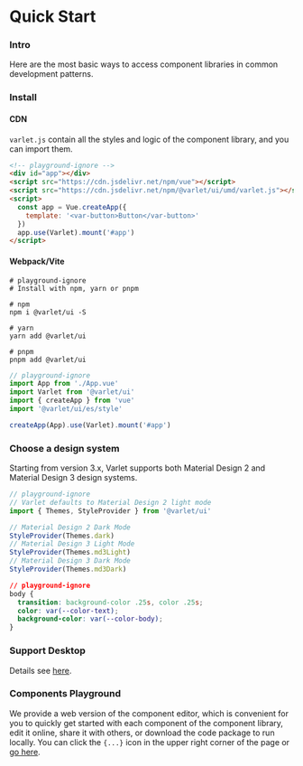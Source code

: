 # Quick Start

### Intro

Here are the most basic ways to access component libraries in common development patterns.

### Install

#### CDN

`varlet.js` contain all the styles and logic of the component library, and you can import them.

```html
<!-- playground-ignore -->
<div id="app"></div>
<script src="https://cdn.jsdelivr.net/npm/vue"></script>
<script src="https://cdn.jsdelivr.net/npm/@varlet/ui/umd/varlet.js"></script>
<script>
  const app = Vue.createApp({
    template: '<var-button>Button</var-button>'
  })
  app.use(Varlet).mount('#app')
</script>
```

#### Webpack/Vite

```shell
# playground-ignore
# Install with npm, yarn or pnpm

# npm
npm i @varlet/ui -S

# yarn
yarn add @varlet/ui

# pnpm
pnpm add @varlet/ui
```

```js
// playground-ignore
import App from './App.vue'
import Varlet from '@varlet/ui'
import { createApp } from 'vue'
import '@varlet/ui/es/style'

createApp(App).use(Varlet).mount('#app')
```

### Choose a design system

Starting from version 3.x, Varlet supports both Material Design 2 and Material Design 3 design systems.

```js
// playground-ignore
// Varlet defaults to Material Design 2 light mode
import { Themes, StyleProvider } from '@varlet/ui'

// Material Design 2 Dark Mode
StyleProvider(Themes.dark)
// Material Design 3 Light Mode
StyleProvider(Themes.md3Light)
// Material Design 3 Dark Mode
StyleProvider(Themes.md3Dark)
```

```css
// playground-ignore
body {
  transition: background-color .25s, color .25s;
  color: var(--color-text);
  background-color: var(--color-body);
}
```

### Support Desktop

Details see [here](#/en-US/browserAdaptation).

### Components Playground

We provide a web version of the component editor,
which is convenient for you to quickly get started with each component of the component library,
edit it online, share it with others, or download the code package to run locally.
You can click the `{...}` icon in the upper right corner of the page or [go here](https://varlet.gitee.io/varlet-ui-playground).